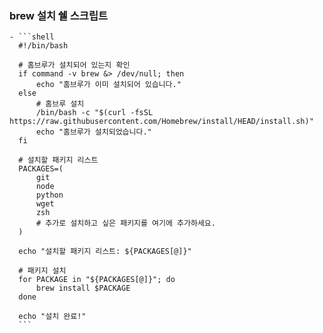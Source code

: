### brew 설치 쉘 스크립트
	- ```shell
	  #!/bin/bash
	  
	  # 홈브루가 설치되어 있는지 확인
	  if command -v brew &> /dev/null; then
	      echo "홈브루가 이미 설치되어 있습니다."
	  else
	      # 홈브루 설치
	      /bin/bash -c "$(curl -fsSL https://raw.githubusercontent.com/Homebrew/install/HEAD/install.sh)"
	      echo "홈브루가 설치되었습니다."
	  fi
	  
	  # 설치할 패키지 리스트
	  PACKAGES=(
	      git
	      node
	      python
	      wget
	      zsh
	      # 추가로 설치하고 싶은 패키지를 여기에 추가하세요.
	  )
	  
	  echo "설치할 패키지 리스트: ${PACKAGES[@]}"
	  
	  # 패키지 설치
	  for PACKAGE in "${PACKAGES[@]}"; do
	      brew install $PACKAGE
	  done
	  
	  echo "설치 완료!"
	  ```
